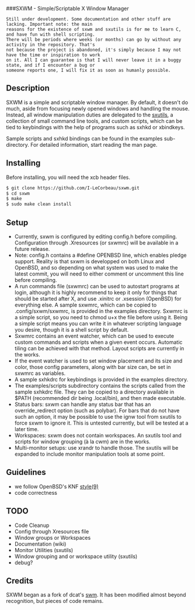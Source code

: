###SXWM - Simple/Scriptable X Window Manager

```
Still under development. Some documentation and other stuff are lacking. Important note: the main  
reasons for the existence of sxwm and sxutils is for me to learn C, and have fun with shell scripting.  
There will be periods where weeks (or months) can go by without any activity in the repository. That's  
not because the project is abandoned, it's simply because I may not have the time or inspiration to work  
on it. All I can guarantee is that I will never leave it in a buggy state, and if I encounter a bug or  
someone reports one, I will fix it as soon as humanly possible.
```

## Description  
SXWM is a simple and scriptable window manager. By default, it doesn't do much, aside from focusing newly opened windows and handling the mouse. 
Instead, all window manipulation duties are delegated to the [sxutils](https://github.com/I-LeCorbeau/sxutils), a collection of small command line tools, and custom scripts, which can 
be tied to keybindings with the help of programs such as sxhkd or xbindkeys.  

Sample scripts and sxhkd bindings can be found in the examples sub-directory. For detailed information, start reading the man page.

## Installing  
Before installing, you will need the xcb header files.

```sh
$ git clone https://github.com/I-LeCorbeau/sxwm.git
$ cd sxwm
$ make
$ sudo make clean install
```

## Setup  
- Currently, sxwm is configured by editing config.h before compiling. Configuration through .Xresources (or sxwmrc) will be available in a future 
release.
- Note: config.h contains a #define OPENBSD line, which enables pledge support. Reality is that sxwm is developped on both Linux and OpenBSD, and so
depending on what system was used to make the latest commit, you will need to either comment or uncomment this line before compiling.
- A run commands file (sxwmrc) can be used to autostart programs at login, although it is highly recommend to keep it only for things that should 
be started after X, and use .xinitrc or .xsession (OpenBSD) for everything else. A sample sxwmrc, which can be copied to .config/sxwm/sxwmrc, is 
provided in the examples directory. Sxwmrc is a simple script, so you need to chmod u+x the file before using it. Being a simple script means you 
can write it in whatever scripting language you desire, though it is a shell script by default.
- Sxwmrc contains an event watcher, which can be used to execute custom commands and scripts when a given event occurs. Automatic tiling can be 
achieved with that method. Layout scripts are currently in the works.
- If the event watcher is used to set window placement and its size and color, those config parameters, along with bar size can, be set in sxwmrc 
as variables.
- A sample sxhkdrc for keybindings is provided in the examples directory.
- The examples/scripts subdirectory contains the scripts called from the sample sxhkdrc file. They can be copied to a directory available in 
$PATH (recommended dir being .local/bin), and then made executable.
- Status bars: sxwm can handle any status bar that has an override_redirect option (such as polybar). For bars that do not have such an option, 
it may be possible to use the ignw tool from sxutils to force sxwm to ignore it. This is untested currently, but will be tested at a later time.
- Workspaces: sxwm does not contain workspaces. An sxutils tool and scripts for window grouping (à la cwm) are in the works.
- Multi-monitor setups: use xrandr to handle those. The sxutils will be expanded to include monitor manipulation tools at some point.

## Guidelines  

- we follow OpenBSD's KNF [style(9)](https://man.openbsd.org/style)
- code correctness

## TODO  

- Code Cleanup
- Config through Xresources file
- Window groups or Workspaces  
- Documentation (wiki)
- Monitor Utilities (sxutils)
- Window grouping and or workspace utility (sxutils)
- debug?

## Credits  

SXWM began as a fork of dcat's [swm](https://github.com/dcat/swm). It has been modified almost beyond recognition, but pieces of code remains.

